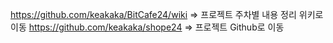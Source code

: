 https://github.com/keakaka/BitCafe24/wiki   => 프로젝트 주차별 내용 정리 위키로 이동
https://github.com/keakaka/shope24          => 프로젝트 Github로 이동
